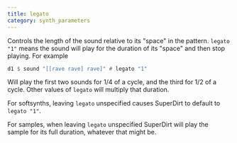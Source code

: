 ```yaml
---
title: legato
category: synth_parameters
---
```


Controls the length of the sound relative to its "space" in the pattern.  `legato "1"` means the sound will play for the
duration of its "space" and then stop playing.  For example

~~~haskell
d1 $ sound "[[rave rave] rave]" # legato "1"
~~~
Will play the first two sounds for 1/4 of a cycle, and the third for 1/2 of a cycle.  Other values of `legato` will
multiply that duration.

For softsynths, leaving `legato` unspecified causes SuperDirt to default to `legato "1"`.

For samples, when leaving `legato` unspecified SuperDirt will play the sample for its full duration, whatever that might be.
